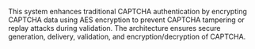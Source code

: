This system enhances traditional CAPTCHA authentication by encrypting CAPTCHA data using AES encryption to prevent CAPTCHA tampering or replay attacks during validation. The architecture ensures secure generation, delivery, validation, and encryption/decryption of CAPTCHA.


